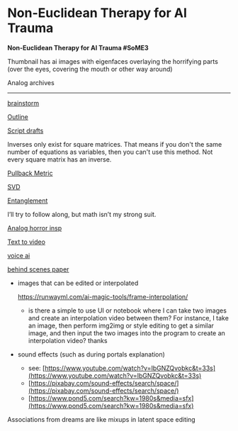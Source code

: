 # Non-Euclidean Therapy for AI Trauma

**Non-Euclidean Therapy for AI Trauma #SoME3**

Thumbnail has ai images with eigenfaces overlaying the horrifying parts (over the eyes, covering the mouth or other way around)

Analog archives

---

[brainstorm](Non-Euclidean%20Therapy%20for%20AI%20Trauma%20353aa98799c442ea831d8b3421e12ddb/brainstorm%20d73bb4357f134c4a9a02e1520364c930.md)

[Outline](Non-Euclidean%20Therapy%20for%20AI%20Trauma%20353aa98799c442ea831d8b3421e12ddb/Outline%200754d7e3d6434d49b4696740b5fd0431.md)

[Script drafts](Non-Euclidean%20Therapy%20for%20AI%20Trauma%20353aa98799c442ea831d8b3421e12ddb/Script%20drafts%20579052ef4990435cad14176f2582aee3.md)

Inverses only exist for square matrices. That means if you don't the same number of equations as variables, then you can't use this method. Not every square matrix has an inverse.

[Pullback Metric](Non-Euclidean%20Therapy%20for%20AI%20Trauma%20353aa98799c442ea831d8b3421e12ddb/Pullback%20Metric%2026f1296523784372a5cca0c828d9d45d.md)

[SVD](Non-Euclidean%20Therapy%20for%20AI%20Trauma%20353aa98799c442ea831d8b3421e12ddb/SVD%2028715ccee1ce43cf8ec421393a4be7c2.md)

[Entanglement](Non-Euclidean%20Therapy%20for%20AI%20Trauma%20353aa98799c442ea831d8b3421e12ddb/Entanglement%20415409e2c52d45b194faeb7d898d95a6.md)

I’ll try to follow along, but math isn’t my strong suit.

[Analog horror insp](Non-Euclidean%20Therapy%20for%20AI%20Trauma%20353aa98799c442ea831d8b3421e12ddb/Analog%20horror%20insp%20d713d2ea06744c05a898d1ad17297c3a.md)

[Text to video](Non-Euclidean%20Therapy%20for%20AI%20Trauma%20353aa98799c442ea831d8b3421e12ddb/Text%20to%20video%20915ef2bf96374aaebae3bc1f4ea67fec.md)

[voice ai](Non-Euclidean%20Therapy%20for%20AI%20Trauma%20353aa98799c442ea831d8b3421e12ddb/voice%20ai%2003a8ff59f84541d2882e517684268b0e.md)

[behind scenes paper](Non-Euclidean%20Therapy%20for%20AI%20Trauma%20353aa98799c442ea831d8b3421e12ddb/behind%20scenes%20paper%20164ec541a34d4501ae250f9615f6e89e.md)

- images that can be edited or interpolated
    
    https://runwayml.com/ai-magic-tools/frame-interpolation/
    
    - is there a simple to use UI or notebook where I can take two images and create an interpolation video between them? For instance, I take an image, then perform img2img or style editing to get a similar image, and then input the two images into the program to create an interpolation video? thanks
- sound effects (such as during portals explanation)
    - see: [https://www.youtube.com/watch?v=IbGNZQvobkc&t=33s](https://www.youtube.com/watch?v=IbGNZQvobkc&t=33s)
    - [https://pixabay.com/sound-effects/search/space/](https://pixabay.com/sound-effects/search/space/)
    - [https://www.pond5.com/search?kw=1980s&media=sfx](https://www.pond5.com/search?kw=1980s&media=sfx)

Associations from dreams are like mixups in latent space editing